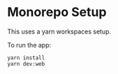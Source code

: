 # Monorepo Setup

This uses a yarn workspaces setup.

To run the app:

```
yarn install
yarn dev:web
```

